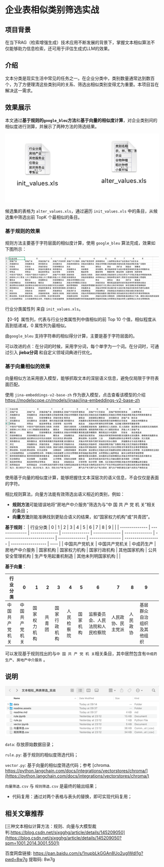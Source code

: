 # 企业表相似类别筛选实战

## 项目背景

在当下RAG（检索增强生成）技术应用不断发展的背景下，掌握文本相似算法不仅能够助力信息检索，还可用于评估生成式LLM的效果。

## 介绍
文本分类是现实生活中常见的任务之一。在企业分类中，类别数量通常达到数百个，为了方便理清这些类别间的关系、筛选出相似类别变得尤为重要。本项目旨在解决这一需求。

## 效果展示

本文通过**基于规则的`google_bleu`方法**和**基于向量的相似度计算**，对企业类别间的相似度进行测算，并展示了两种方法的筛选结果。

![image-20250118090506070](readme.assets/image-20250118090506070.png)

候选集的表格为 `alter_values.xls`，通过遍历 `init_values.xls` 中的条目，从候选集中筛选出前 TopK 个最相似的条目。

### 基于规则的效果

规则方法主要基于字符层面的相似度计算，使用 `google_bleu` 算法完成，效果如下图所示：

![image-20250118092449971](readme.assets/image-20250118092449971.png)

行业分类属性列 来自 `init_values.xls`。

【0-9】属性列，代表与行业分类属性列中值相似的前 Top 10 个值，相似程度从高到低递减，0 属性列为最相似。

由`google_bleu` 支持字符串的相似得分计算，主要是基于字符层面的。

可以改进的点：在分词的时候，采用字分词，每个单字为一个词。在分词时，可通过引入 **jieba分词** 和自定义领域词典进行优化。



### 基于向量相似的效果

向量相似方法采用嵌入模型，能够抓取文本的深层语义信息，避免仅局限于字符表面匹配。

使用 ` jina-embeddings-v2-base-zh ` 作为嵌入模型，点击查看该模型的介绍 https://modelscope.cn/models/jinaai/jina-embeddings-v2-base-zh

![image-20250118090359821](readme.assets/image-20250118090359821.png)

使用基于向量的相似度计算，能够把握住文本深层次的语义信息，不会仅仅是表面的字符。

相比规则算法，向量方法能有效筛选出语义相近的类别，例如：

- **规则方法**可能错误地将“房地产中介服务”筛选为与“中 国 共 产 党 机 关”相关的条目；
- **向量方法**则能准确找到更贴合语义的结果，如“国家权力机构”或“共青团”。

**基于规则**：
| 行业分类       | 0              | 1              | 2              | 3              | 4              | 5                          | 6              | 7                | 8                  | 9                  |      |
| -------------- | -------------- | -------------- | -------------- | -------------- | -------------- | -------------------------- | -------------- | ---------------- | ------------------ | ------------------ | ---- |
| 中国共产党机关 | 中国共产党机关 | 中成药生产     | 房地产中介服务 | 国家机构       | 国家权力机构   | 国家行政机构               | 其他国家机构   | 公共安全管理机构 | 生产专用起重机制造 | 其他未列明国家机构 |      |

**基于向量**：

| 行业分类         | 0              | 1                          | 2              | 3                | 4                          | 5                | 6                                | 7                        | 8                    | 9                          |      |
| ---------------- | -------------- | -------------------------- | -------------- | ---------------- | -------------------------- | ---------------- | -------------------------------- | ------------------------ | -------------------- | -------------------------- | ---- |
| 中国共产党机关   | 中国共产党机关 | 国家权力机构               | 共青团         | 国家行政机构     | 人民检察院                 | 国家机构         | 监察委员会、人民法院和人民检察院 | 人民政协、民主党派       | 人民政协             | 基层群众自治组织及其他组织 |      |

可以发现基于规则找出的与`中 国 共 产 党 机 关`相关条目，其中居然包含有`中成药生产`、`房地产中介服务` 。

## 说明

![image-20250118093723028](readme.assets/image-20250118093723028.png)

`data`: 存放原始数据目录；

`rule.py`: 基于规则的相似度筛选代码；

`vector.py`: 基于向量的相似度筛选代码；参考 [chroma. https://python.langchain.com/docs/integrations/vectorstores/chroma/](https://python.langchain.com/docs/integrations/vectorstores/chroma/)

`向量筛选.csv` 与 `规则筛选.csv` 是最终的输出结果；


* 代码复用：通过对两个表格与表头的替换，即可实现代码复用；



## 相关文章推荐

[三种文本相似计算方法：规则、向量与大模型裁判.https://blog.csdn.net/sjxgghg/article/details/145209050](https://blog.csdn.net/sjxgghg/article/details/145209050?spm=1001.2014.3001.5501)



百度网盘链接: https://pan.baidu.com/s/1nupbLkGGAn8Uo2ugIWdI1g?pwd=8w7g 提取码: 8w7g 
